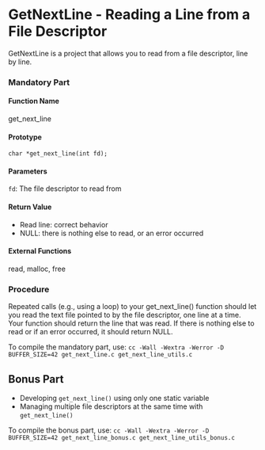 # GetNextLine - Reading a Line from a File Descriptor

GetNextLine is a project that allows you to read from a file descriptor, line by line.

### Mandatory Part

#### Function Name
get_next_line

#### Prototype
`char *get_next_line(int fd);`

#### Parameters
`fd`: The file descriptor to read from

#### Return Value
- Read line: correct behavior
- NULL: there is nothing else to read, or an error occurred

#### External Functions
read, malloc, free

### Procedure
Repeated calls (e.g., using a loop) to your get_next_line() function should let you read the text file pointed to by the file descriptor, one line at a time. Your function should return the line that was read. If there is nothing else to read or if an error occurred, it should return NULL. 

To compile the mandatory part, use: `cc -Wall -Wextra -Werror -D BUFFER_SIZE=42 get_next_line.c get_next_line_utils.c`

## Bonus Part

- Developing `get_next_line()` using only one static variable
- Managing multiple file descriptors at the same time with `get_next_line()`

To compile the bonus part, use: `cc -Wall -Wextra -Werror -D BUFFER_SIZE=42 get_next_line_bonus.c get_next_line_utils_bonus.c`

